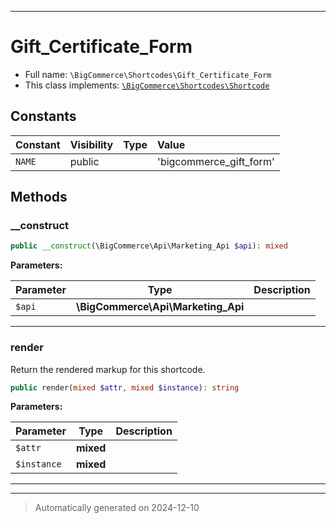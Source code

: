 ***

# Gift_Certificate_Form





* Full name: `\BigCommerce\Shortcodes\Gift_Certificate_Form`
* This class implements:
[`\BigCommerce\Shortcodes\Shortcode`](./Shortcode.md)


## Constants

| Constant | Visibility | Type | Value |
|:---------|:-----------|:-----|:------|
|`NAME`|public| |&#039;bigcommerce_gift_form&#039;|


## Methods


### __construct



```php
public __construct(\BigCommerce\Api\Marketing_Api $api): mixed
```








**Parameters:**

| Parameter | Type | Description |
|-----------|------|-------------|
| `$api` | **\BigCommerce\Api\Marketing_Api** |  |





***

### render

Return the rendered markup for this shortcode.

```php
public render(mixed $attr, mixed $instance): string
```








**Parameters:**

| Parameter | Type | Description |
|-----------|------|-------------|
| `$attr` | **mixed** |  |
| `$instance` | **mixed** |  |





***


***
> Automatically generated on 2024-12-10

